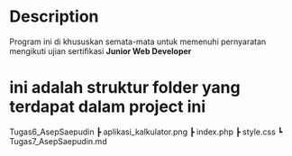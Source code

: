 # Description

Program ini di khususkan semata-mata untuk memenuhi pernyaratan mengikuti ujian sertifikasi **Junior Web Developer**

# ini adalah struktur folder yang terdapat dalam project ini

Tugas6_AsepSaepudin
 ┣ aplikasi_kalkulator.png
 ┣ index.php
 ┣ style.css
 ┗ Tugas7_AsepSaepudin.md